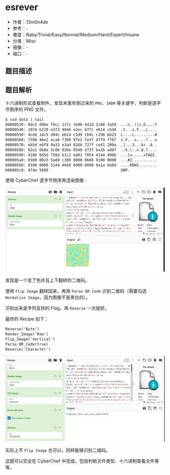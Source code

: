 # esrever

- 作者：13m0n4de
- 参考：-
- 难度：Baby/Trivial/Easy/Normal/Medium/Hard/Expert/Insane
- 分类：Misc
- 镜像：-
- 端口：-

## 题目描述

## 题目解析

十六进制形式查看附件，发现末尾有倒过来的 `PNG`、`IHDR` 等关键字，判断是逐字节倒序的 PNG 文件。

```
$ xxd data | tail
00000530: 8dc5 d96e f9cc 217c 3e96 441d 2c88 3a59  ...n..!|>.D.,.:Y
00000540: 1074 b220 e373 9846 e2ec b77c e614 c5d9  .t. .s.F...|....
00000550: 4ce6 14c5 d94c e614 c5d9 1b9c c298 bb23  L....L.........#
00000560: 7398 46e2 eca6 7308 97e2 fe3f d7f9 ff6f  s.F...s....?...o
00000570: eb5d e0f9 9a33 e3ad 826b 727f ce41 200a  .]...3...kr..A .
00000580: 02a1 6b8a 5c06 826e 0540 d737 ba1b ad87  ..k.\..n.@.7....
00000590: d186 0d5d 758d b1c1 ed01 7854 4144 498b  ...]u.....xTADI.
000005a0: 0500 0023 5ad8 c300 0000 0608 9100 0000  ...#Z...........
000005b0: 9100 0000 5244 4849 0d00 0000 0a1a 0a0d  ....RDHI........
000005c0: 474e 5089                                GNP.
```

使用 CyberChef 逐字节倒序再渲染图像：

![reverse_render](writeup/reverse_render.png)

发现是一个变了色并且上下翻转的二维码。

使用 `Flip Image` 翻转回来，再用 `Parse QR Code` 识别二维码（需要勾选 `Normalise Image`，因为图像不是黑白的）。

识别出来是字符反转的 Flag，再 `Reverse` 一次就好。

最终的 Recipe 如下：

```
Reverse('Byte')
Render_Image('Raw')
Flip_Image('Vertical')
Parse_QR_Code(true)
Reverse('Character')
```

![get_flag](writeup/get_flag.png)

实际上不 `Flip Image` 也可以，同样能够识别二维码。

这题可以完全在 CyberChef 中完成，包括判断文件类型、十六进制查看文件等等。
